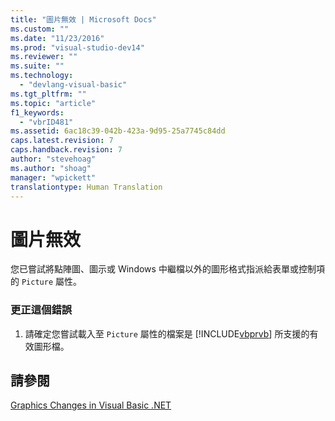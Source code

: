 ```yaml
---
title: "圖片無效 | Microsoft Docs"
ms.custom: ""
ms.date: "11/23/2016"
ms.prod: "visual-studio-dev14"
ms.reviewer: ""
ms.suite: ""
ms.technology: 
  - "devlang-visual-basic"
ms.tgt_pltfrm: ""
ms.topic: "article"
f1_keywords: 
  - "vbrID481"
ms.assetid: 6ac18c39-042b-423a-9d95-25a7745c84dd
caps.latest.revision: 7
caps.handback.revision: 7
author: "stevehoag"
ms.author: "shoag"
manager: "wpickett"
translationtype: Human Translation
---
```

# 圖片無效
您已嘗試將點陣圖、圖示或 Windows 中繼檔以外的圖形格式指派給表單或控制項的 `Picture` 屬性。  
  
### 更正這個錯誤  
  
1.  請確定您嘗試載入至 `Picture` 屬性的檔案是 [!INCLUDE[vbprvb](../../csharp/programming-guide/concepts/linq/includes/vbprvb_md.md)] 所支援的有效圖形檔。  
  
## 請參閱  
 [Graphics Changes in Visual Basic .NET](http://msdn.microsoft.com/zh-tw/24cd2d55-ebf1-42d6-b755-00e9001f1cb8)